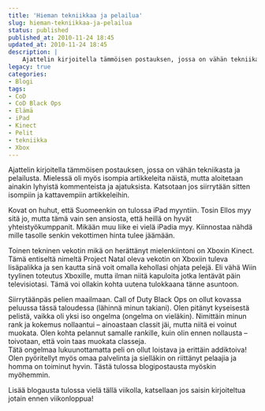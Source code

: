 ```yaml
---
title: 'Hieman tekniikkaa ja pelailua'
slug: hieman-tekniikkaa-ja-pelailua
status: published
published_at: 2010-11-24 18:45
updated_at: 2010-11-24 18:45
description: |
    Ajattelin kirjoitella tämmöisen postauksen, jossa on vähän tekniikasta ja pelailusta. Mielessä oli myös isompia artikkeleita näistä, mutta aloitetaan ainakin lyhyistä kommenteista ja ajatuksista. Katsotaan jos siirrytään sitten isompiin ja kattavempiin artikkeleihin. Kovat on huhut, että Suomeenkin on tulossa iPad myyntiin. Tosin Ellos myy sitä jo, mutta tämä vain sen ansiosta, että heillä on hyvät yhteistyökumppanit.… Jatka lukemista Hieman tekniikkaa ja pelailua
legacy: true
categories:
- Blogi
tags:
- CoD
- CoD Black Ops
- Elämä
- iPad
- Kinect
- Pelit
- tekniikka
- Xbox
---
```


<p>Ajattelin kirjoitella tämmöisen postauksen, jossa on vähän tekniikasta ja pelailusta. Mielessä oli myös isompia artikkeleita näistä, mutta aloitetaan ainakin lyhyistä kommenteista ja ajatuksista. Katsotaan jos siirrytään sitten isompiin ja kattavempiin artikkeleihin.</p>
<p>Kovat on huhut, että Suomeenkin on tulossa iPad myyntiin. Tosin Ellos myy sitä jo, mutta tämä vain sen ansiosta, että heillä on hyvät yhteistyökumppanit. Mikään muu liike ei vielä iPadia myy. Kiinnostaa nähdä mille tasolle senkin vekottimen hinta tulee jäämään.</p>
<p>Toinen tekninen vekotin mikä on herättänyt mielenkiintoni on Xboxin Kinect. Tämä entiseltä nimeltä Project Natal oleva vekotin on Xboxiin tuleva lisäpalikka ja sen kautta sinä voit omalla kehollasi ohjata pelejä. Eli vähä Wiin tyylinen toteutus Xboxille, mutta ilman niitä kapuloita jotka lentävät päin televisiotasi. Tämä voi ollakin kohta uutena tulokkaana tänne asuntoon.</p>
<p>Siirrytäänpäs pelien maailmaan. Call of Duty Black Ops on ollut kovassa peluussa tässä taloudessa (lähinnä minun takiani). Olen pitänyt kyseisestä pelistä, vaikka oli yksi iso ongelma (ongelma on vieläkin). Nimittäin minun rank ja kokemus nollaantui &#8211; ainoastaan classit jäi, mutta niitä ei voinut muokata. Olen kohta pelannut samalle rankille, kuin olin ennen nollausta &#8211; toivotaan, että voin taas muokata classeja.<br />
Tätä ongelmaa lukuunottamatta peli on ollut loistava ja erittäin addiktoiva! Olen pyöritellyt myös omaa palvelinta ja sielläkin on riittänyt pelaajia ja homma on toiminut hyvin. Tästä tulossa blogipostausta myöskin myöhemmin.</p>
<p>Lisää blogausta tulossa vielä tällä viikolla, katsellaan jos saisin kirjoiteltua jotain ennen viikonloppua!</p>